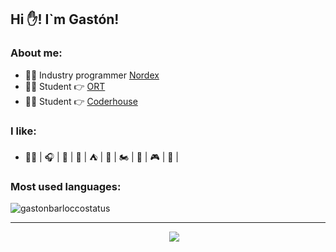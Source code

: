 ## Hi ✋! I`m Gastón!

### About me:

- 👨‍💻 Industry programmer [Nordex](https://www.nordex.com.uy)
- 👨‍🏫 Student 👉 [ORT](https://www.ort.edu.uy)
- 👨‍🏫 Student 👉 [Coderhouse](https://www.coderhouse.com/)

### I like:

- 👨‍💻 | 🎧 | 🎸 | 🗻 | ⛺ | 🚵 | 🏍️ | 🍕 | 🎮 | 🐶 |


### Most used languages:

<p align='left'><img align="center" src="https://github-readme-stats.vercel.app/api/top-langs?username=GBarlocco&show_icons=true&locale=en&langs_count=8&theme=aura&layout=compact&hide=html,shell" alt="gastonbarloccostatus" /></p>

---

<p align='center'>
&nbsp;&nbsp;&nbsp;&nbsp;
  <a href="https://www.linkedin.com/in/gastón-barlocco-315756148/"><img src="https://img.shields.io/badge/linkedin-%230077B5.svg?&style=for-the-badge&logo=linkedin&logoColor=white" /></a>
</p>
